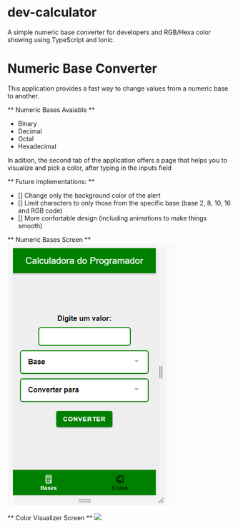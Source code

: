 # dev-calculator
A simple numeric base converter for developers and RGB/Hexa color showing using TypeScript and Ionic.

# Numeric Base Converter

This application provides a fast way to change values from a numeric base to another.

** Numeric Bases Avaiable **
- Binary
- Decimal
- Octal
- Hexadecimal

In adition, the second tab of the application offers a page that helps you to visualize and pick a color, after typing in the inputs field

** Future implementations: **
- [] Change only the background color of the alert
- [] Limit characters to only those from the specific base (base 2, 8, 10, 16 and RGB code)
- [] More confortable design (including animations to make things smooth)

 ** Numeric Bases Screen **
 ![](src/assets/SCBases1.png)
 
 ** Color Visualizer Screen **
 ![](src/assetsSCColor1.png)
